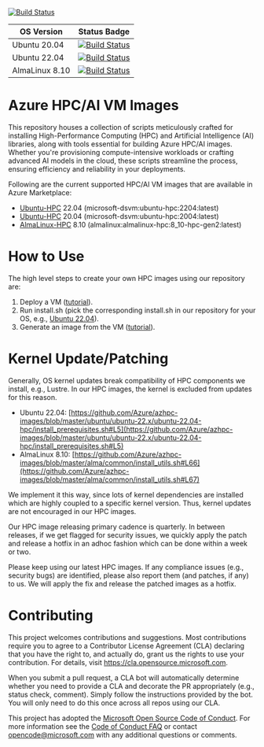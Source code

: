 [![Build Status](https://dev.azure.com/hpc-platform-team/hpc-image-val/_apis/build/status/hpc-image-build?branchName=master)](https://dev.azure.com/hpc-platform-team/hpc-image-val/_build/latest?definitionId=3&branchName=master)

|OS Version|Status Badge|
|----------|------------|
|Ubuntu 20.04|[![Build Status](https://dev.azure.com/hpc-platform-team/hpc-image-val/_apis/build/status/hpc-image-build?branchName=master&jobName=Validate_Virtual_Machine&configuration=Validate_Virtual_Machine%20ubuntu_20.04)](https://dev.azure.com/hpc-platform-team/hpc-image-val/_build/latest?definitionId=3&branchName=master)
|Ubuntu 22.04|[![Build Status](https://dev.azure.com/hpc-platform-team/hpc-image-val/_apis/build/status/hpc-image-build?branchName=master&jobName=Validate_Virtual_Machine&configuration=Validate_Virtual_Machine%20ubuntu_22.04)](https://dev.azure.com/hpc-platform-team/hpc-image-val/_build/latest?definitionId=3&branchName=master)
|AlmaLinux 8.10|[![Build Status](https://dev.azure.com/hpc-platform-team/hpc-image-val/_apis/build/status/hpc-image-build?branchName=master&jobName=Validate_Virtual_Machine&configuration=Validate_Virtual_Machine%20alma8.10)](https://dev.azure.com/hpc-platform-team/hpc-image-val/_build/latest?definitionId=3&branchName=master)

# Azure HPC/AI VM Images

This repository houses a collection of scripts meticulously crafted for installing High-Performance Computing (HPC) and Artificial Intelligence (AI) libraries, along with tools essential for building Azure HPC/AI images. Whether you're provisioning compute-intensive workloads or crafting advanced AI models in the cloud, these scripts streamline the process, ensuring efficiency and reliability in your deployments.

Following are the current supported HPC/AI VM images that are available in Azure Marketplace:
- [Ubuntu-HPC](https://azuremarketplace.microsoft.com/en-us/marketplace/apps/microsoft-dsvm.ubuntu-hpc) 22.04 (microsoft-dsvm:ubuntu-hpc:2204:latest)
- [Ubuntu-HPC](https://azuremarketplace.microsoft.com/en-us/marketplace/apps/microsoft-dsvm.ubuntu-hpc) 20.04 (microsoft-dsvm:ubuntu-hpc:2004:latest)
- [AlmaLinux-HPC](https://azuremarketplace.microsoft.com/en-us/marketplace/apps/almalinux.almalinux-hpc) 8.10 (almalinux:almalinux-hpc:8_10-hpc-gen2:latest)

# How to Use

The high level steps to create your own HPC images using our repository are:
1. Deploy a VM ([tutorial](https://learn.microsoft.com/en-us/azure/virtual-machines/)).
2. Run install.sh (pick the corresponding install.sh in our repository for your OS, e.g., [Ubuntu 22.04](ubuntu/ubuntu-22.x/ubuntu-22.04-hpc/install.sh)).
3. Generate an image from the VM ([tutorial](https://learn.microsoft.com/en-us/azure/virtual-machines/linux/tutorial-custom-images)).

# Kernel Update/Patching

Generally, OS kernel updates break compatibility of HPC components we install, e.g., Lustre. In our HPC images, the kernel is excluded from updates for this reason.

- Ubuntu 22.04: [https://github.com/Azure/azhpc-images/blob/master/ubuntu/ubuntu-22.x/ubuntu-22.04-hpc/install_prerequisites.sh#L5](https://github.com/Azure/azhpc-images/blob/master/ubuntu/ubuntu-22.x/ubuntu-22.04-hpc/install_prerequisites.sh#L5)
- AlmaLinux 8.10: [https://github.com/Azure/azhpc-images/blob/master/alma/common/install_utils.sh#L66](https://github.com/Azure/azhpc-images/blob/master/alma/common/install_utils.sh#L67)

We implement it this way, since lots of kernel dependencies are installed which are highly coupled to a specific kernel version. Thus, kernel updates are not encouraged in our HPC images.

Our HPC image releasing primary cadence is quarterly. In between releases, if we get flagged for security issues, we quickly apply the patch and release a hotfix in an adhoc fashion which can be done within a week or two.

Please keep using our latest HPC images. If any compliance issues (e.g., security bugs) are identified, please also report them (and patches, if any) to us. We will apply the fix and release the patched images as a hotfix.

# Contributing

This project welcomes contributions and suggestions.  Most contributions require you to agree to a
Contributor License Agreement (CLA) declaring that you have the right to, and actually do, grant us
the rights to use your contribution. For details, visit https://cla.opensource.microsoft.com.

When you submit a pull request, a CLA bot will automatically determine whether you need to provide
a CLA and decorate the PR appropriately (e.g., status check, comment). Simply follow the instructions
provided by the bot. You will only need to do this once across all repos using our CLA.

This project has adopted the [Microsoft Open Source Code of Conduct](https://opensource.microsoft.com/codeofconduct/).
For more information see the [Code of Conduct FAQ](https://opensource.microsoft.com/codeofconduct/faq/) or
contact [opencode@microsoft.com](mailto:opencode@microsoft.com) with any additional questions or comments.
